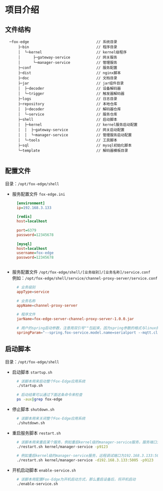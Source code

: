 # 项目介绍

## 文件结构

  ```text
	─fox-edge								// 系统目录		
		├─bin								// 程序目录
		│  └─kernel							// kernel级程序
		│      ├─gateway-service			// 网关服务
		│      └─manager-service			// 管理服务
		├─conf								// 服务配置
		├─dist								// nginx脚本
		├─doc								// 文档目录
		├─jar								// jar组件目录
		│  ├─decoder						// 设备解码器
		│  └─trigger						// 触发器解码器
		├─logs								// 日志目录
		├─repository						// 本地仓库
		│  ├─decoder						// 解码器仓库
		│  └─service						// 服务仓库	
		├─shell								// 启动脚本
		│  ├─kernel							// kernel服务启动配置
		│  │  ├─gateway-service				// 网关启动配置
		│  │  └─manager-service				// 管理服务启动配置
		│  └─tools							// 工具脚本
		├─sql								// mysql初始化脚本
		└─template 							// 解码器模板目录
	
  ```

## 配置文件
  目录：`/opt/fox-edge/shell`

- 服务配置文件 `fox-edge.ini` <br>
  ```ini
	[environment]
	ip=192.168.3.133
	
	[redis]
	host=localhost
	
	port=6379
	password=12345678
	
	[mysql]
	host=localhost	
	username=fox-edge
	password=12345678
	
  ```
  
- 服务配置文件 `/opt/fox-edge/shell/[业务级别]/[业务名称]/service.conf` <br>
	例如：`/opt/fox-edge/shell/service/channel-proxy-server/service.conf`
  ```conf
    # 业务级别
	appType=service
	
	# 业务名称
	appName=channel-proxy-server
	
	# 程序文件
	jarName=fox-edge-server-channel-proxy-server-1.0.0.jar
	
	# 用户的spring启动参数，注意用双引号""包起来，因为spring参数的格式与linux的shell格式定义冲突
	springParam="--spring.fox-service.model.name=serialport --mqtt.client.ip=39.108.137.38 --mqtt.client.topic.subscribe=/group_fox/v1/proxy/request/# --mqtt.client.topic.publish=/group_fox/v1/proxy/response/#"
  ```
  
## 启动脚本
  目录：`/opt/fox-edge/shell`

- 启动脚本  `startup.sh` 
  ```sh
	# 该脚本用来启动整个Fox-Edge应用系统
	./startup.sh
	
	# 启动结果可以通过下面这条命令来检查
	ps -aux|grep fox-edge
	```
	
- 停止脚本  `shutdown.sh` 
  ```sh
	# 该脚本用来关闭整个Fox-Edge应用系统
	./shutdown.sh
	```
	
	
- 重启服务脚本  `restart.sh` 
  ```sh
	# 该脚本用来重启某个服务，例如重启kernel级的manager-service服务，服务端口为9123
	./restart.sh kernel/manager-service -p9123
	
	# 例如重启kernel级的manager-service服务，远程调试端口为192.168.3.133:5005 ，服务端口为9123
	./restart.sh kernel/manager-service -d192.168.3.133:5005 -p9123
	```
	
- 开机启动脚本  `enable-service.sh` 
  ```sh
	# 该脚本用配置Fox-Edge为开机启动方式，那么重启设备后，将开机启动
	./enable-service.sh
	```